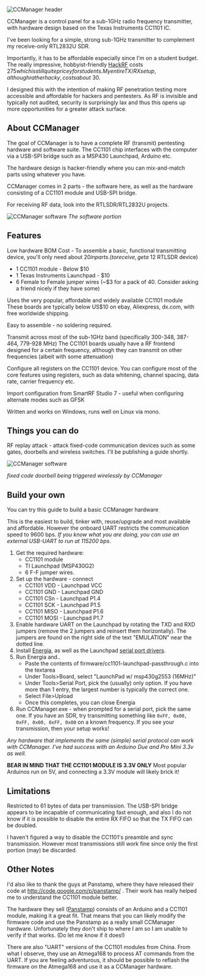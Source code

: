 ![CCManager header](https://raw.github.com/jglim/CCManager/master/other/images/header-small.png)


CCManager is a control panel for a sub-1GHz radio frequency transmitter, with hardware design based on the Texas Instruments CC1101 IC.

I've been looking for a simple, strong sub-1GHz transmitter to complement my receive-only RTL2832U SDR. 

Importantly, it has to be affordable especially since I'm on a student budget. The really impressive, hobbyist-friendly [HackRF](http://www.kickstarter.com/projects/mossmann/hackrf-an-open-source-sdr-platform) costs $275 which is still quite pricey for students. My entire TX/RX setup, although rather hacky, costs about ~$30.

I designed this with the intention of making RF penetration testing more accessible and affordable for hackers and pentesters. As RF is invisible and typically not audited, security is surprisingly lax and thus this opens up more opportunities for a greater attack surface.

About CCManager
---
The goal of CCManager is to have a complete RF (transmit) pentesting hardware and software suite. The CC1101 chip interfaces with the computer via a USB-SPI bridge such as a MSP430 Launchpad, Arduino etc. 

The hardware design is hacker-friendly where you can mix-and-match parts using whatever you have.

CCManager comes in 2 parts - the software here, as well as the hardware consisting of a CC1101 module and USB-SPI bridge.

For receiving RF data, look into the RTLSDR/RTL2832U projects. 

![CCManager software](https://raw.github.com/jglim/CCManager/master/other/images/ccmanager-view.png)
_The software portion_

Features
---
Low hardware BOM Cost - To assemble a basic, functional transmitting device, you'll only need about $20 in parts. (to receive, get a ~$12 RTLSDR device)
 - 1 CC1101 module - Below $10
 - 1 Texas Instruments Launchpad - $10
 - 6 Female to Female jumper wires (~$3 for a pack of 40. Consider asking a friend nicely if they have some) 

Uses the very popular, affordable and widely available CC1101 module 
These boards are typically below US$10 on ebay, Aliexpress, dx.com, with free worldwide shipping. 

Easy to assemble - no soldering required.

Transmit across most of the sub-1GHz band (specifically 300-348, 387-464, 779-928 MHz)
The CC1101 boards usually have a RF frontend designed for a certain frequency, although they can transmit on other frequencies (albeit with some attenuation)

Configure all registers on the CC1101 device. You can configure most of the core features using registers, such as data whitening, channel spacing, data rate, carrier frequency etc.

Import configuration from SmartRF Studio 7 - useful when configuring alternate modes such as GFSK

Written and works on Windows, runs well on Linux via mono.

Things you can do
---
RF replay attack - attack fixed-code communication devices such as some gates, doorbells and wireless switches. I'll be publishing a guide shortly.


![CCManager software](https://raw.github.com/jglim/CCManager/master/other/images/doorbell.gif)

_fixed code doorbell being triggered wirelessly by CCManager_

Build your own
---
You can try this guide to build a basic CCManager hardware 

This is the easiest to build, tinker with, reuse/upgrade and most available and affordable. However the onboard UART restricts the communication speed to 9600 bps. _If you know what you are doing, you can use an external USB-UART to run at 115200 bps_.

1. Get the required hardware: 
    - CC1101 module
    - TI Launchpad (MSP430G2)
    - 6 F-F jumper wires.
1. Set up the hardware - connect
    - CC1101 VDD - Launchpad VCC
    - CC1101 GND - Launchpad GND
    - CC1101 CSn - Launchpad P1.4
    - CC1101 SCK - Launchpad P1.5
    - CC1101 MISO - Launchpad P1.6
    - CC1101 MOSI - Launchpad P1.7
1. Enable hardware UART on the Launchpad by rotating the TXD and RXD jumpers (remove the 2 jumpers and reinsert them horizontally). The jumpers are found on the right side of the text "EMULATION" near the dotted line.
1. Install [Energia](http://energia.nu/), as well as the Launchpad [serial port drivers](https://github.com/noccy80/mspdev/tree/master/reference/launchpad-captouch/LaunchPad_Driver).
1. Run Energia and.. 
    - Paste the contents of firmware/cc1101-launchpad-passthrough.c into the textarea
    - Under Tools>Board, select "LaunchPad w/ msp430g2553 (16MHz)"
    - Under Tools>Serial Port, pick the (usually) only option. If you have more than 1 entry, the largest number is typically the correct one.
    - Select File>Upload
    - Once this completes, you can close Energia
1. Run CCManager.exe - when prompted for a serial port, pick the same one. If you have an SDR, try transmitting something like `0xFF, 0x00, 0xFF, 0x00, 0xFF, 0x00` on a known frequency. If you see your transmission, then your setup works!
    
_Any hardware that implements the same (simple) serial protocol can work with CCManager. I've had success with an Arduino Due and Pro Mini 3.3v as well._

__BEAR IN MIND THAT THE CC1101 MODULE IS 3.3V ONLY__ Most popular Arduinos run on 5V, and connecting a 3.3V module will likely brick it!

Limitations
---
Restricted to 61 bytes of data per transmission. The USB-SPI bridge appears to be incapable of communicating fast enough, and also I do not know if it is possible to disable the entire RX FIFO so that the TX FIFO can be doubled.

I haven't figured a way to disable the CC1101's preamble and sync transmission. However most transmissions still work fine since only the first portion (may) be discarded.

Other Notes
---
I'd also like to thank the guys at Panstamp, where they have released their code at http://code.google.com/p/panstamp/ . Their work has really helped me to understand the CC1101 module better.

The hardware they sell ([Panstamp](http://www.panstamp.com/products/wirelessarduino)) consists of an Arduino and a CC1101 module, making it a great fit. That means that you can likely modify the firmware code and use the Panstamp as a really small CCManager hardware. Unfortunately they don't ship to where I am so I am unable to verify if that works. (Do let me know if it does!)

There are also "UART" versions of the CC1101 modules from China. From what I observe, they use an Atmega168 to process AT commands from the UART. If you are feeling adventurous, it should be possible to reflash the firmware on the Atmega168 and use it as a CCManager hardware.
